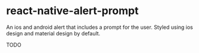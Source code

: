 # react-native-alert-prompt
An ios and android alert that includes a prompt for the user.  Styled using ios design and material design by default.

TODO
